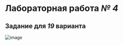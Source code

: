# **Лабораторная работа *№ 4*** #

## Задание для *19* варианта ## 
![image](https://github.com/user-attachments/assets/7776787c-6696-4cc0-9d40-3253c2270048)
